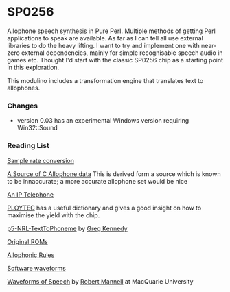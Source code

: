 # SP0256
Allophone speech synthesis in Pure Perl. Multiple methods of getting Perl applications to speak are available.  As far as I can tell all use external libraries to do the heavy lifting. I want to try and implement one with near-zero external dependencies, mainly for simple recognisable speech audio in games etc. Thought I'd start with the classic SP0256 chip as a starting point in this exploration. 

This modulino includes a transformation engine that translates text to allophones.  

### Changes 

* version 0.03 has an experimental Windows version requiring Win32::Sound 

### Reading List
[Sample rate conversion](https://www.psaudio.com/copper/article/sample-rate-conversion/)

[A Source of C  Allophone data](https://github.com/ExtremeElectronics/SP0256-AL2-Pico-Emulation-Detail)  This is derived form a source which is known to be innaccurate;  a more accurate allophone set would be nice

[An IP Telephone](https://www.foo.be/docs/tpj/issues/vol5_3/tpj0503-0002.html)

[PLOYTEC](https://www.ploytec.com/pl2/pl02_56_release_notes.pdf) has a useful dictionary and gives a good insight on how to maximise the yield with the chip.

[p5-NRL-TextToPhoneme](https://github.com/greg-kennedy/p5-NRL-TextToPhoneme) by [Greg Kennedy](https://greg-kennedy.com/) 

[Original ROMs](https://k1.spdns.de/Vintage/Sinclair/82/Peripherals/Currah%20uSpeech/Technical%20Information/)

[Allophonic Rules](https://youtu.be/vaRTzIoEp9k)

[Software waveforms](https://swphonetics.com/praat/tutorials/understanding-waveforms/speech-waveforms)

[Waveforms of Speech](https://www.mq.edu.au/about/about-the-university/our-faculties/medicine-and-health-sciences/departments-and-centres/department-of-linguistics/our-research/phonetics-and-phonology/speech/acoustics/speech-waveforms/the-waveforms-of-speech) by [Robert Mannell](https://www.researchgate.net/profile/Robert-Mannell-2) at MacQuarie University

